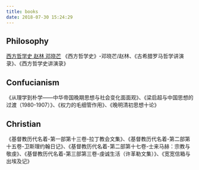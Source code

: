 ```yaml
---
title: books
date: 2018-07-30 15:24:29
---
```


## Philosophy
[西方哲学史 赵林 邓晓芒](https://www.youtube.com/playlist?list=PLR_DnJRLeDh7hgZvjeJbci2k4rbHY6sNg)
《西方哲学史》-邓晓芒/赵林、《古希腊罗马哲学讲演录》、《西方哲学史讲演录》
## Confucianism
《从理学到朴学——中华帝国晚期思想与社会变化面面观》、《梁启超与中国思想的过渡（1980-1907）》、《权力的毛细管作用》、《晚明清初思想十论》

## Christian
《基督教历代名着-第一部第十三卷-拉丁教会文集》、《基督教历代名着-第二部第十五卷-卫斯理约翰日记》、《基督教历代名着-第二部第十七卷-士来马赫：宗教与敬虔》、《基督教历代名着-第三部第三卷-虔诚生活（许革勒文集）》、《宽宽信箱与出埃及记》